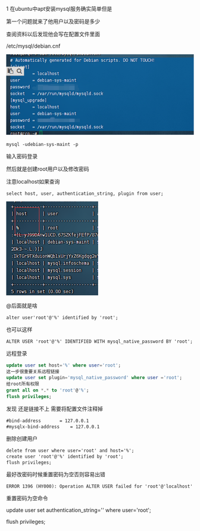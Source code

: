 1 在ubuntu中apt安装mysql服务确实简单但是

第一个问题就来了他用户以及密码是多少

查阅资料以后发现他会写在配置文件里面

/etc/mysql/debian.cnf

![image-20230223204435159](apt初始数据库.assets/image-20230223204435159.png)

~~~
mysql -udebian-sys-maint -p
~~~

输入密码登录

然后就是创建root用户以及修改密码

注意localhost如果查询

~~~
select host, user, authentication_string, plugin from user;
~~~

![image-20230223211147114](apt初始数据库.assets/image-20230223211147114.png)

@后面就是啥

~~~
alter user'root'@'%' identified by 'root';
~~~

也可以这样

~~~
ALTER USER 'root'@'%' IDENTIFIED WITH mysql_native_password BY 'root';
~~~



远程登录

~~~sql
update user set host='%' where user='root';
这一步很重要关系远程链接
update user set plugin='mysql_native_password' where user ='root';
给root所有权限
grant all on *.* to 'root'@'%';
flush privileges;
~~~



发现 还是链接不上 需要将配置文件注释掉

~~~
#bind-address		= 127.0.0.1
#mysqlx-bind-address	= 127.0.0.1
~~~



删除创建用户

~~~
delete from user where user='root' and host='%';
create user 'root'@'%' identified by 'root';
flush privileges;
~~~









最好改密码时候重置密码为空否则容易出错

~~~
ERROR 1396 (HY000): Operation ALTER USER failed for 'root'@'localhost'
~~~

重置密码为空命令

update user set authentication_string='' where user='root';

flush privileges;






